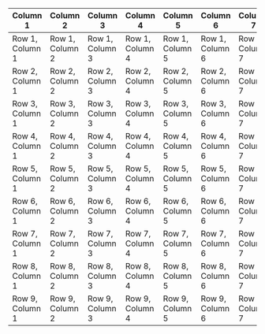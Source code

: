 

| Column 1 | Column 2 | Column 3 | Column 4 | Column 5 | Column 6 | Column 7 | Column 8 | Column 9 |
| -------- | -------- | -------- | -------- | -------- | -------- | -------- | -------- | -------- |
| Row 1, Column 1 | Row 1, Column 2 | Row 1, Column 3 | Row 1, Column 4 | Row 1, Column 5 | Row 1, Column 6 | Row 1, Column 7 | Row 1, Column 8 | Row 1, Column 9 |
| Row 2, Column 1 | Row 2, Column 2 | Row 2, Column 3 | Row 2, Column 4 | Row 2, Column 5 | Row 2, Column 6 | Row 2, Column 7 | Row 2, Column 8 | Row 2, Column 9 |
| Row 3, Column 1 | Row 3, Column 2 | Row 3, Column 3 | Row 3, Column 4 | Row 3, Column 5 | Row 3, Column 6 | Row 3, Column 7 | Row 3, Column 8 | Row 3, Column 9 |
| Row 4, Column 1 | Row 4, Column 2 | Row 4, Column 3 | Row 4, Column 4 | Row 4, Column 5 | Row 4, Column 6 | Row 4, Column 7 | Row 4, Column 8 | Row 4, Column 9 |
| Row 5, Column 1 | Row 5, Column 2 | Row 5, Column 3 | Row 5, Column 4 | Row 5, Column 5 | Row 5, Column 6 | Row 5, Column 7 | Row 5, Column 8 | Row 5, Column 9 |
| Row 6, Column 1 | Row 6, Column 2 | Row 6, Column 3 | Row 6, Column 4 | Row 6, Column 5 | Row 6, Column 6 | Row 6, Column 7 | Row 6, Column 8 | Row 6, Column 9 |
| Row 7, Column 1 | Row 7, Column 2 | Row 7, Column 3 | Row 7, Column 4 | Row 7, Column 5 | Row 7, Column 6 | Row 7, Column 7 | Row 7, Column 8 | Row 7, Column 9 |
| Row 8, Column 1 | Row 8, Column 2 | Row 8, Column 3 | Row 8, Column 4 | Row 8, Column 5 | Row 8, Column 6 | Row 8, Column 7 | Row 8, Column 8 | Row 8, Column 9 |
| Row 9, Column 1 | Row 9, Column 2 | Row 9, Column 3 | Row 9, Column 4 | Row 9, Column 5 | Row 9, Column 6 | Row 9, Column 7 | Row 9, Column 8 | Row 9, Column 9 |



